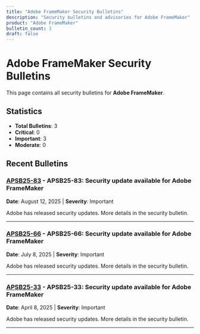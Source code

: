 ```yaml
---
title: "Adobe FrameMaker Security Bulletins"
description: "Security bulletins and advisories for Adobe FrameMaker"
product: "Adobe FrameMaker"
bulletin_count: 3
draft: false
---
```


# Adobe FrameMaker Security Bulletins

This page contains all security bulletins for **Adobe FrameMaker**.

## Statistics

- **Total Bulletins**: 3
- **Critical**: 0
- **Important**: 3
- **Moderate**: 0

## Recent Bulletins

### [APSB25-83](https://helpx.adobe.com/security/products/framemaker/apsb25-83.html) - APSB25-83: Security update available for Adobe FrameMaker

**Date**: August 12, 2025 | **Severity**: Important

Adobe has released security updates. More details in the security bulletin.

---

### [APSB25-66](https://helpx.adobe.com/security/products/framemaker/apsb25-66.html) - APSB25-66: Security update available for Adobe FrameMaker

**Date**: July 8, 2025 | **Severity**: Important

Adobe has released security updates. More details in the security bulletin.

---

### [APSB25-33](https://helpx.adobe.com/security/products/framemaker/apsb25-33.html) - APSB25-33: Security update available for Adobe FrameMaker

**Date**: April 8, 2025 | **Severity**: Important

Adobe has released security updates. More details in the security bulletin.

---

